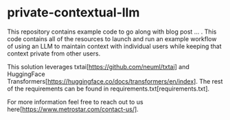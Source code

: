# private-contextual-llm
This repository contains example code to go along with blog post ... . This code contains all of the resources to launch and run an example workflow of using an LLM to maintain context with individual users while keeping that context private from other users. 

This solution leverages txtai[https://github.com/neuml/txtai] and HuggingFace Transformers[https://huggingface.co/docs/transformers/en/index].  The rest of the requirements can be found in requirements.txt[requirements.txt].

For more information feel free to reach out to us here[https://www.metrostar.com/contact-us/].
